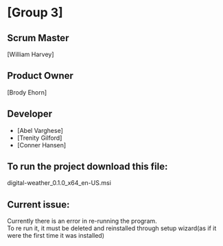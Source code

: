 # [Group 3]
## Scrum Master
[William Harvey]
## Product Owner
[Brody Ehorn]
## Developer
- [Abel Varghese]
- [Trenity Gilford]
- [Conner Hansen]

## To run the project download this file:

digital-weather_0.1.0_x64_en-US.msi

## Current issue:
Currently there is an error in re-running the program.                                                                  
To re run it, it must be deleted and reinstalled through setup wizard(as if it were the first time it was installed)

